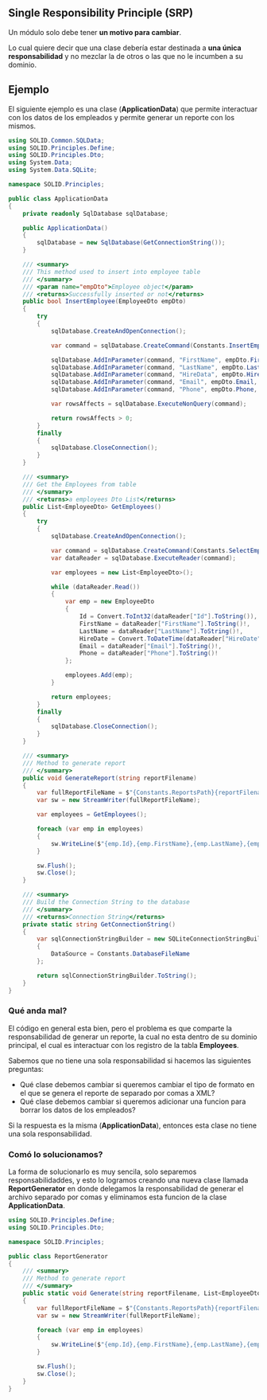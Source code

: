 ## Single Responsibility Principle (SRP)
Un módulo solo debe tener **un motivo para cambiar**.

Lo cual quiere decir que una clase debería estar destinada a **una única responsabilidad** y no mezclar la de otros o las que no le incumben a su dominio.

## Ejemplo
El siguiente ejemplo es una clase (**ApplicationData**) que permite interactuar con los datos de los empleados y permite generar un reporte con los mismos.

```csharp
using SOLID.Common.SQLData;
using SOLID.Principles.Define;
using SOLID.Principles.Dto;
using System.Data;
using System.Data.SQLite;

namespace SOLID.Principles;

public class ApplicationData
{
    private readonly SqlDatabase sqlDatabase;

    public ApplicationData()
    {
        sqlDatabase = new SqlDatabase(GetConnectionString());
    }

    /// <summary>
    /// This method used to insert into employee table
    /// </summary>
    /// <param name="empDto">Employee object</param>
    /// <returns>Successfully inserted or not</returns>
    public bool InsertEmployee(EmployeeDto empDto)
    {
        try
        {
            sqlDatabase.CreateAndOpenConnection();

            var command = sqlDatabase.CreateCommand(Constants.InsertEmployee);

            sqlDatabase.AddInParameter(command, "FirstName", empDto.FirstName, 50, DbType.String);
            sqlDatabase.AddInParameter(command, "LastName", empDto.LastName, 50, DbType.String);
            sqlDatabase.AddInParameter(command, "HireData", empDto.HireDate, 50, DbType.DateTime);
            sqlDatabase.AddInParameter(command, "Email", empDto.Email, 50, DbType.String);
            sqlDatabase.AddInParameter(command, "Phone", empDto.Phone, 50, DbType.String);

            var rowsAffects = sqlDatabase.ExecuteNonQuery(command);

            return rowsAffects > 0;
        }
        finally
        {
            sqlDatabase.CloseConnection();
        }
    }

    /// <summary>
    /// Get the Employees from table
    /// </summary>
    /// <returns>a employees Dto List</returns>
    public List<EmployeeDto> GetEmployees()
    {
        try
        {
            sqlDatabase.CreateAndOpenConnection();

            var command = sqlDatabase.CreateCommand(Constants.SelectEmployees);
            var dataReader = sqlDatabase.ExecuteReader(command);

            var employees = new List<EmployeeDto>();

            while (dataReader.Read())
            {
                var emp = new EmployeeDto
                {
                    Id = Convert.ToInt32(dataReader["Id"].ToString()),
                    FirstName = dataReader["FirstName"].ToString()!,
                    LastName = dataReader["LastName"].ToString()!,
                    HireDate = Convert.ToDateTime(dataReader["HireDate"].ToString()),
                    Email = dataReader["Email"].ToString()!,
                    Phone = dataReader["Phone"].ToString()!
                };

                employees.Add(emp);
            }

            return employees;
        }
        finally
        {
            sqlDatabase.CloseConnection();
        }
    }

    /// <summary>
    /// Method to generate report
    /// </summary>
    public void GenerateReport(string reportFilename)
    {
        var fullReportFileName = $"{Constants.ReportsPath}{reportFilename}";
        var sw = new StreamWriter(fullReportFileName);

        var employees = GetEmployees();

        foreach (var emp in employees)
        {
            sw.WriteLine($"{emp.Id},{emp.FirstName},{emp.LastName},{emp.HireDate},{emp.Email},{emp.Phone}");
        }

        sw.Flush();
        sw.Close();
    }

    /// <summary>
    /// Build the Connection String to the database
    /// </summary>
    /// <returns>Connection String</returns>
    private static string GetConnectionString()
    {
        var sqlConnectionStringBuilder = new SQLiteConnectionStringBuilder
        {
            DataSource = Constants.DatabaseFileName
        };

        return sqlConnectionStringBuilder.ToString();
    }
}
```

### Qué anda mal?
El código en general esta bien, pero el problema es que comparte la responsabilidad de generar un reporte, la cual no esta dentro de su dominio principal, el cual es interactuar con los registro de la tabla **Employees**.

Sabemos que no tiene una sola responsabilidad si hacemos las siguientes preguntas:

* Qué clase debemos cambiar si queremos cambiar el tipo de formato en el que se genera el reporte de separado por comas a XML?
* Qué clase debemos cambiar si queremos adicionar una funcion para borrar los datos de los empleados?

Si la respuesta es la misma (**ApplicationData**), entonces esta clase no tiene una sola responsabilidad.

### Comó lo solucionamos?
La forma de solucionarlo es muy sencila, solo separemos responsabilidaddes, y esto lo logramos creando una nueva clase llamada **ReportGenerator** en donde delegamos la responsabilidad de generar el archivo separado por comas y eliminamos esta funcion de la clase **ApplicationData**.

```csharp
using SOLID.Principles.Define;
using SOLID.Principles.Dto;

namespace SOLID.Principles;

public class ReportGenerator
{
    /// <summary>
    /// Method to generate report
    /// </summary>
    public static void Generate(string reportFilename, List<EmployeeDto> employees)
    {
        var fullReportFileName = $"{Constants.ReportsPath}{reportFilename}";
        var sw = new StreamWriter(fullReportFileName);

        foreach (var emp in employees)
        {
            sw.WriteLine($"{emp.Id},{emp.FirstName},{emp.LastName},{emp.HireDate},{emp.Email},{emp.Phone}");
        }

        sw.Flush();
        sw.Close();
    }
}
```
